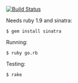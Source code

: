 [![Build Status](https://secure.travis-ci.org/zeto/dashing_hacker.png)](http://travis-ci.org/zeto/dashing_hacker)

Needs ruby 1.9 and sinatra:
<pre><code>$ gem install sinatra</pre></code>
Running:
<pre><code>$ ruby go.rb</pre></code>
Testing:
<pre><code>$ rake</pre></code>